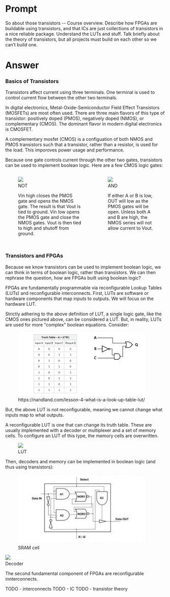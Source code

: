 # Prompt

So about those transistors -- Course overview. Describe how FPGAs are buildable using transistors, and that ICs are just collections of transistors in a nice reliable package. Understand the LUTs and stuff. Talk briefly about the theory of transistors, but all projects must build on each other so we can’t build one.

# Answer

### Basics of Transistors

Transistors affect current using three terminals. One terminal is used to control current flow between the other two terminals.

In digital electronics, Metal-Oxide-Semiconductor Field Effect Transistors (MOSFETs) are most often used. There are three main flavors of this type of transistor: positively doped (PMOS), negatively doped (NMOS), or complementary (CMOS). The dominant flavor in modern digital electronics is CMOSFET.

A complementary mosfet (CMOS) is a configuation of both NMOS and PMOS transistors such that a transistor, rather than a resistor, is used for the load. This imporoves power usage and performance.

Because one gate controls current through the other two gates, transistors can be used to implement boolean logic. Here are a few CMOS logic gates:

<div style="display: flex; justify-content: space-between;">
    <figure>
        <img src="https://www.elprocus.com/wp-content/uploads/CMOS-Inverter-Circuit.png" width="200">
        <figcaption>NOT</figcaption>
        <p>
            Vin high closes the PMOS gate and opens the NMOS gate. The result is that Vout is tied to ground. Vin low opens the PMOS gate and close the NMOS gates. Vout is then tied to high and shutoff from ground.
        </p>
    </figure>
    <figure>
        <img src="https://i.stack.imgur.com/LOYtw.png" width="200">
        <figcaption>AND</figcaption>
        <p>
            If either A or B is low, OUT will low as the PMOS gates will be open. Unless both A and B are high, the NMOS series will not allow current to Vout.
        </p>
    </figure>
</div>


### Transistors and FPGAs

Because we know transistors can be used to implement boolean logic, we can think in terms of boolean logic, rather than transistors. We can then rephrase the question, how are FPGAs 
built using boolean logic?

FPGAs are fundamentally programmable via reconfigurable Lookup Tables (LUTs) and reconfigurable interconnects. First, LUTs are software or hardware components that map inputs to outputs. We will focus on the hardware LUT.

Strictly adhering to the above definition of LUT, a single logic gate, like the CMOS ones pictured above, can be considered a LUT. But, in reality, LUTs are used for more "complex"
boolean equations. Consider:

<div>
    <figure>
        <img src="https://raw.githubusercontent.com/imaolo/fromthetransistor/master/Section_1_Intro/truth_table.jpeg" width=400>
     <figcaption>https://nandland.com/lesson-4-what-is-a-look-up-table-lut/</figcaption>
    <gig>
</div>

But, the above LUT is not reconfigurable, meaning we cannot change what inputs map to what outputs.

A reconfigurable LUT is one that can change its truth table. These are usually implemented with a decoder or multiplexer and a set of memory cells. To configure an LUT of this type, the memory cells are overwritten.

<figure>
    <img src="https://www.researchgate.net/publication/254060327/figure/fig1/AS:616476935483392@1523990963075/A-two-input-lookup-table-LUT.png" width=400>
    <figcaption>LUT</figcaption>
</figure>

Then, decoders and memory can be implemented in boolean logic (and thus using transistors):

<figure>
    <img src="https://raw.githubusercontent.com/imaolo/fromthetransistor/master/Section_1_Intro/sram-bool.jpg" width=400>
    <figcaption>SRAM cell</figcaption>
</figure>

<figure style="background-color: white; display: inline-block; margin: 0;">
    <img src="https://www.electronics-tutorials.ws/wp-content/uploads/2018/05/combination-comb44.gif" width=400>
    <figcaption>Decoder</figcaption>
</figure>


The second fundamental component of FPGAs are reconfigurable innterconnects.

TODO - interconnects
TODO - IC
TODO - transistor theory
